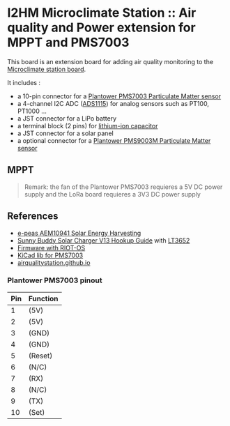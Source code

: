 # I2HM Microclimate Station :: Air quality and Power extension for MPPT and PMS7003

This board is an extension board for adding air quality monitoring to the [Microclimate station board](../rak3172_board/README.md).

It includes :
* a 10-pin connector for a [Plantower PMS7003 Particulate Matter sensor](https://www.plantower.com/en/products_33/76.html)
* a 4-channel I2C ADC ([ADS1115](https://www.ti.com/product/ADS1115)) for analog sensors such as PT100, PT1000 ...
* a JST connector for a LiPo battery
* a terminal block (2 pins) for [lithium-ion capacitor](https://en.wikipedia.org/wiki/Lithium-ion_capacitor)
* a JST connector for a solar panel
* a optional connector for a [Plantower PMS9003M Particulate Matter sensor](https://www.plantower.com/en/products_33/99.html)

## MPPT

> Remark: the fan of the Plantower PMS7003 requieres a 5V DC power supply and the LoRa board requieres a 3V3 DC power supply

## References

* [e-peas AEM10941 Solar Energy Harvesting](https://e-peas.com/product/aem10941)
* [Sunny Buddy Solar Charger V13 Hookup Guide](https://learn.sparkfun.com/tutorials/sunny-buddy-solar-charger-v13-hookup-guide) with [LT3652](https://cdn.sparkfun.com/datasheets/Prototyping/LT3652.pdf)
* [Firmware with RIOT-OS](https://airqualitystation.github.io/#lora-e5-mini-with-bme280-and-pms7003)
* [KiCad lib for PMS7003](https://github.com/Tinkerforge/kicad-libraries/blob/master/PMS7003.kicad_mod)
* [airqualitystation.github.io](https://airqualitystation.github.io/)

### Plantower PMS7003 pinout
| Pin | Function |
| --- | -------- |
| 1 | (5V) |
| 2 | (5V) |
| 3 | (GND) |
| 4 | (GND) |
| 5 | (Reset) |
| 6 | (N/C) |
| 7 | (RX) |
| 8 | (N/C) |
| 9 | (TX) |
| 10 | (Set) |
